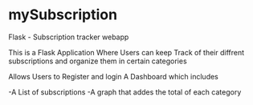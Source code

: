 # mySubscription
Flask - Subscription tracker webapp 

This is a Flask Application Where Users can keep Track of their diffrent subscriptions and organize them in certain categories 

 
Allows Users to Register and login 
A Dashboard which includes 

-A List of subscriptions
-A graph that addes the total of each category
